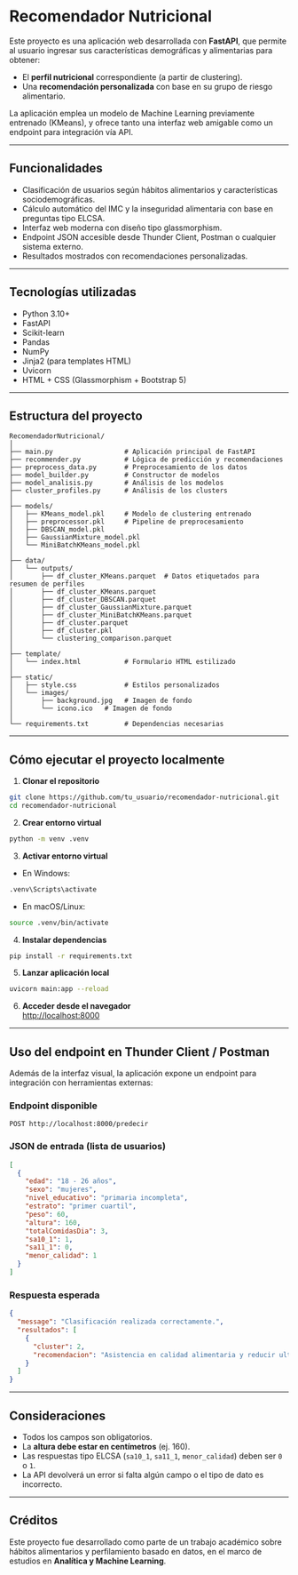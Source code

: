 
# Recomendador Nutricional

Este proyecto es una aplicación web desarrollada con **FastAPI**, que permite al usuario ingresar sus características demográficas y alimentarias para obtener:

- El **perfil nutricional** correspondiente (a partir de clustering).
- Una **recomendación personalizada** con base en su grupo de riesgo alimentario.

La aplicación emplea un modelo de Machine Learning previamente entrenado (KMeans), y ofrece tanto una interfaz web amigable como un endpoint para integración vía API.

---

## Funcionalidades

- Clasificación de usuarios según hábitos alimentarios y características sociodemográficas.
- Cálculo automático del IMC y la inseguridad alimentaria con base en preguntas tipo ELCSA.
- Interfaz web moderna con diseño tipo glassmorphism.
- Endpoint JSON accesible desde Thunder Client, Postman o cualquier sistema externo.
- Resultados mostrados con recomendaciones personalizadas.

---

## Tecnologías utilizadas

- Python 3.10+
- FastAPI
- Scikit-learn
- Pandas
- NumPy
- Jinja2 (para templates HTML)
- Uvicorn
- HTML + CSS (Glassmorphism + Bootstrap 5)

---

## Estructura del proyecto

```
RecomendadorNutricional/
│
├── main.py                  # Aplicación principal de FastAPI
├── recommender.py           # Lógica de predicción y recomendaciones
├── preprocess_data.py       # Preprocesamiento de los datos
├── model_builder.py         # Constructor de modelos
├── model_analisis.py        # Análisis de los modelos
├── cluster_profiles.py      # Análisis de los clusters
│
├── models/
│   ├── KMeans_model.pkl     # Modelo de clustering entrenado
│   ├── preprocessor.pkl     # Pipeline de preprocesamiento
│   ├── DBSCAN_model.pkl
│   ├── GaussianMixture_model.pkl
│   └── MiniBatchKMeans_model.pkl
│
├── data/
│   └── outputs/
│       ├── df_cluster_KMeans.parquet  # Datos etiquetados para resumen de perfiles
│       ├── df_cluster_KMeans.parquet
│       ├── df_cluster_DBSCAN.parquet
│       ├── df_cluster_GaussianMixture.parquet
│       ├── df_cluster_MiniBatchKMeans.parquet
│       ├── df_cluster.parquet
│       ├── df_cluster.pkl
│       └── clustering_comparison.parquet
│
├── template/
│   └── index.html           # Formulario HTML estilizado
│
├── static/
│   ├── style.css            # Estilos personalizados
│   └── images/
│       ├── background.jpg   # Imagen de fondo
│       └── icono.ico   # Imagen de fondo
│
└── requirements.txt         # Dependencias necesarias
```

---

## Cómo ejecutar el proyecto localmente

1. **Clonar el repositorio**  
```bash
git clone https://github.com/tu_usuario/recomendador-nutricional.git
cd recomendador-nutricional
```

2. **Crear entorno virtual**  
```bash
python -m venv .venv
```

3. **Activar entorno virtual**  
- En Windows:  
```bash
.venv\Scripts\activate
```
- En macOS/Linux:  
```bash
source .venv/bin/activate
```

4. **Instalar dependencias**  
```bash
pip install -r requirements.txt
```

5. **Lanzar aplicación local**  
```bash
uvicorn main:app --reload
```

6. **Acceder desde el navegador**  
[http://localhost:8000](http://localhost:8000)

---

## Uso del endpoint en Thunder Client / Postman

Además de la interfaz visual, la aplicación expone un endpoint para integración con herramientas externas:

### Endpoint disponible
```
POST http://localhost:8000/predecir
```

### JSON de entrada (lista de usuarios)

```json
[
  {
    "edad": "18 - 26 años",
    "sexo": "mujeres",
    "nivel_educativo": "primaria incompleta",
    "estrato": "primer cuartil",
    "peso": 60,
    "altura": 160,
    "totalComidasDia": 3,
    "sa10_1": 1,
    "sa11_1": 0,
    "menor_calidad": 1
  }
]
```

### Respuesta esperada

```json
{
  "message": "Clasificación realizada correctamente.",
  "resultados": [
    {
      "cluster": 2,
      "recomendacion": "Asistencia en calidad alimentaria y reducir ultraprocesados."
    }
  ]
}
```

---

## Consideraciones

- Todos los campos son obligatorios.
- La **altura debe estar en centímetros** (ej. 160).
- Las respuestas tipo ELCSA (`sa10_1`, `sa11_1`, `menor_calidad`) deben ser `0` o `1`.
- La API devolverá un error si falta algún campo o el tipo de dato es incorrecto.

---

## Créditos

Este proyecto fue desarrollado como parte de un trabajo académico sobre hábitos alimentarios y perfilamiento basado en datos, en el marco de estudios en **Analítica y Machine Learning**.
